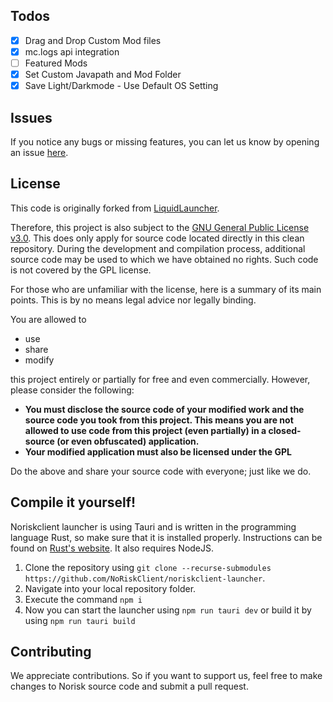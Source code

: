 ## Todos
- [x] Drag and Drop Custom Mod files
- [x] mc.logs api integration
- [ ] Featured Mods
- [x] Set Custom Javapath and Mod Folder
- [x] Save Light/Darkmode - Use Default OS Setting

## Issues
If you notice any bugs or missing features, you can let us know by opening an issue [here](https://github.com/NoRiskClient/noriskclient-launcher/issues).

## License
This code is originally forked from [LiquidLauncher](https://github.com/CCBlueX/LiquidLauncher).

Therefore, this project is also subject to the [GNU General Public License v3.0](LICENSE). This does only apply for source code located directly in this clean repository. During the development and compilation process, additional source code may be used to which we have obtained no rights. Such code is not covered by the GPL license.

For those who are unfamiliar with the license, here is a summary of its main points. This is by no means legal advice nor legally binding.

You are allowed to
- use
- share
- modify

this project entirely or partially for free and even commercially. However, please consider the following:

- **You must disclose the source code of your modified work and the source code you took from this project. This means you are not allowed to use code from this project (even partially) in a closed-source (or even obfuscated) application.**
- **Your modified application must also be licensed under the GPL** 

Do the above and share your source code with everyone; just like we do.

## Compile it yourself!
Noriskclient launcher is using Tauri and is written in the programming language Rust, so make sure that it is installed properly. Instructions can be found on [Rust's website](https://www.rust-lang.org/learn/get-started). It also requires NodeJS.
1. Clone the repository using `git clone --recurse-submodules https://github.com/NoRiskClient/noriskclient-launcher`. 
2. Navigate into your local repository folder.
3. Execute the command `npm i`
4. Now you can start the launcher using `npm run tauri dev` or build it by using `npm run tauri build`

## Contributing
We appreciate contributions. So if you want to support us, feel free to make changes to Norisk source code and submit a pull request.
